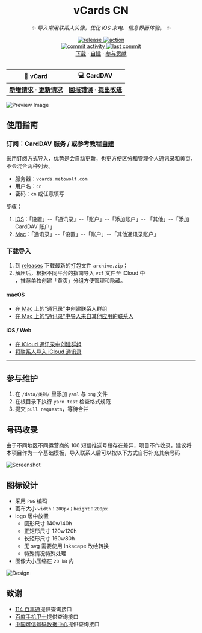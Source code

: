 <div align="center">

# vCards CN

_✨ 导入常用联系人头像，优化 iOS 来电、信息界面体验。 ✨_

</div>

<div align="center">
  <a href="https://github.com/metowolf/vCards/releases">
    <img src="https://img.shields.io/github/v/release/metowolf/vCards?color=blueviolet&include_prereleases" alt="release">
  </a>

  <a href="https://github.com/metowolf/vCards/actions">
    <img src="https://github.com/metowolf/vCards/workflows/Release/badge.svg" alt="action">
  </a>

   <br>

   <a href="https://github.com/metowolf/vCards/pulse">
    <img src="https://img.shields.io/github/commit-activity/m/metowolf/vCards" alt="commit activity">
   </a>

   <a href="https://github.com/metowolf/vCards/commits/master">
    <img src="https://img.shields.io/github/last-commit/metowolf/vCards" alt="last commit">
   </a>
</div>

<div align="center">
  <a href="https://github.com/metowolf/vCards/releases">下载</a>
  ·
  <a href="https://github.com/metowolf/vCards/issues/208">自建</a>
  ·
  <a href="#参与维护">参与贡献</a>
</div>

<br>

<div align="center">
<table>
  <tr>
    <th>🪪 vCard</th>
    <th>💻 CardDAV</th>
  </tr>
  <tr>
    <th>
<a href="https://github.com/metowolf/vCards/issues/new?template=01-new-vcard.yaml">新增请求</a>
  ·
  <a href="https://github.com/metowolf/vCards/issues/new?template=02-update-vcard.yaml">更新请求</a>
    </th>
    <th>
<a href="https://github.com/metowolf/vCards/issues/new?template=03-bug-report.yaml">回报错误</a>
  ·
  <a href="https://github.com/metowolf/vCards/issues/new?template=04-suggest-feature.yaml">提出改进</a>
    </th>
  </tr>
</table>
</div>

![Preview Image](https://user-images.githubusercontent.com/2666735/59692672-0b6bdf00-9218-11e9-881e-5856e263f3aa.png)

## 使用指南

### 订阅：CardDAV 服务 / 或参考教程[自建](https://github.com/metowolf/vCards/issues/208)
采用订阅方式导入，优势是会自动更新，也更方便区分和管理个人通讯录和黄页，不会混合两种列表。

 - 服务器：`vcards.metowolf.com`
 - 用户名：`cn`
 - 密码：`cn` 或任意填写

步骤：
1. [iOS](https://support.apple.com/zh-sg/guide/iphone/ipha0d932e96/ios)：「设置」--「通讯录」--「账户」--「添加账户」-- 「其他」--「添加 CardDAV 账户」
2. [Mac](https://support.apple.com/zh-cn/guide/contacts/adrb7e5aaa2a/mac)：「通讯录」--「设置」--「账户」--「其他通讯录账户」

### 下载导入

1. 到 [releases](https://github.com/metowolf/vCards/releases) 下载最新的打包文件 `archive.zip`；
2. 解压后，根据不同平台的指南导入 `vcf` 文件至 iCloud 中 \
  ，推荐单独创建「黄页」分组方便管理和隐藏。

#### macOS
 - [在 Mac 上的“通讯录”中创建联系人群组](https://support.apple.com/zh-cn/guide/contacts/adrb3280fe91/12.0/mac/10.14)
 - [在 Mac 上的“通讯录”中导入来自其他应用的联系人](https://support.apple.com/zh-cn/guide/contacts/adrbk1457/mac)

#### iOS / Web
 - [在 iCloud 通讯录中创建群组](https://support.apple.com/kb/PH2667?locale=zh_CN)
 - [将联系人导入 iCloud 通讯录](https://support.apple.com/kb/ph3605?locale=zh_CN)

----

## 参与维护

 1. 在 `/data/类别/` 里添加 `yaml` 与 `png` 文件
 2. 在根目录下执行 `yarn test` 检查格式规范
 3. 提交 `pull requests`，等待合并

## 号码收录

由于不同地区不同运营商的 106 短信推送号段存在差异，项目不作收录，建议将本项目作为一个基础模板，导入联系人后可以按以下方式自行补充其余号码

![Screenshot](https://user-images.githubusercontent.com/2666735/59747105-ccd33480-92aa-11e9-90e0-93f295dcb504.png)


## 图标设计

 - 采用 `PNG` 编码
 - 画布大小 `width：200px；height：200px`
 - logo 居中放置
   - 圆形尺寸 140w140h
   - 正矩形尺寸 120w120h
   - 长矩形尺寸 160w80h
   - 无 svg 需要使用 Inkscape 改绘转换
   - 特殊情况特殊处理
 - 图像大小压缩在 `20 kB` 内

![Design](https://user-images.githubusercontent.com/2666735/60966995-224fae00-a34c-11e9-970c-ea5fa15186c6.png)

## 致谢

 - [114 百事通](http://www.114best.com/)提供查询接口
 - [百度手机卫士](https://haoma.baidu.com/yellowPage)提供查询接口
 - [中国可信号码数据中心](https://www.kexinhaoma.org/)提供查询接口
